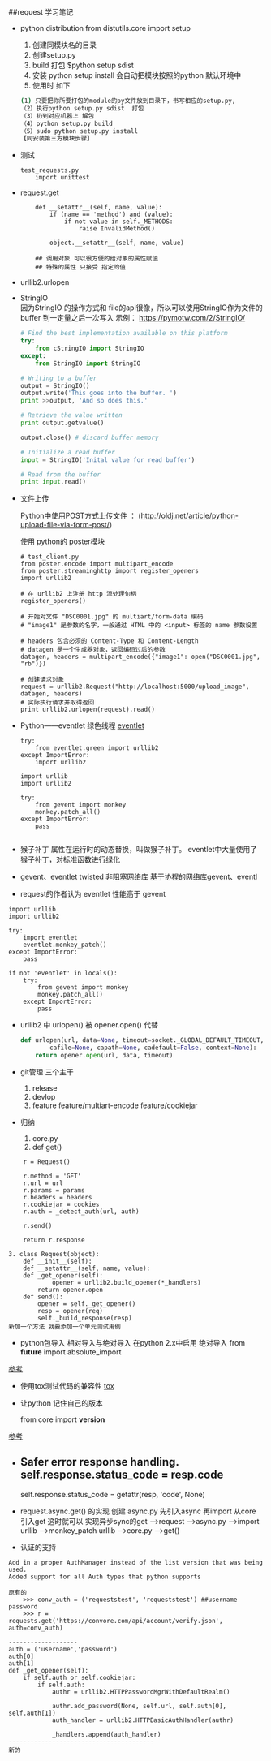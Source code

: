 ##request 学习笔记

+  python distribution
   from distutils.core import setup
   1. 创建同模块名的目录
   2. 创建setup.py 
   3. build 打包
    $python setup sdist
   4. 安装 python setup install
        会自动把模块按照的python 默认环境中
   5.  使用时 如下
    ``` bash
   (1) 只要把你所要打包的module的py文件放到目录下，书写相应的setup.py,
   （2）执行python setup.py sdist  打包
   （3）扔到对应机器上 解包
   （4）python setup.py build  
   （5）sudo python setup.py install
    【同安装第三方模块步骤】
    ```

+ 测试
    ```
    test_requests.py
        import unittest
    ```
+ request.get
    ```
    	def __setattr__(self, name, value):
            if (name == 'method') and (value):
                if not value in self._METHODS:
                    raise InvalidMethod()
            
            object.__setattr__(self, name, value)

        ## 调用对象 可以很方便的给对象的属性赋值
        ## 特殊的属性 只接受 指定的值

+ urllib2.urlopen


+ StringIO  
    因为StringIO 的操作方式和 file的api很像，所以可以使用StringIO作为文件的  buffer 到一定量之后一次写入
    示例： https://pymotw.com/2/StringIO/
    ``` python
    # Find the best implementation available on this platform
    try:
        from cStringIO import StringIO
    except:
        from StringIO import StringIO

    # Writing to a buffer
    output = StringIO()
    output.write('This goes into the buffer. ')
    print >>output, 'And so does this.'

    # Retrieve the value written
    print output.getvalue()

    output.close() # discard buffer memory

    # Initialize a read buffer
    input = StringIO('Inital value for read buffer')

    # Read from the buffer
    print input.read()
    ```

+ 文件上传

    Python中使用POST方式上传文件 ： (http://oldj.net/article/python-upload-file-via-form-post/)

    使用 python的 poster模块
    ```
    # test_client.py
    from poster.encode import multipart_encode
    from poster.streaminghttp import register_openers
    import urllib2
    
    # 在 urllib2 上注册 http 流处理句柄
    register_openers()
    
    # 开始对文件 "DSC0001.jpg" 的 multiart/form-data 编码
    # "image1" 是参数的名字，一般通过 HTML 中的 <input> 标签的 name 参数设置
    
    # headers 包含必须的 Content-Type 和 Content-Length
    # datagen 是一个生成器对象，返回编码过后的参数
    datagen, headers = multipart_encode({"image1": open("DSC0001.jpg", "rb")})
    
    # 创建请求对象
    request = urllib2.Request("http://localhost:5000/upload_image", datagen, headers)
    # 实际执行请求并取得返回
    print urllib2.urlopen(request).read()
    ```

+ Python——eventlet 绿色线程
    [eventlet](http://www.cnblogs.com/Security-Darren/p/4170031.html)

    ```
    try:
        from eventlet.green import urllib2
    except ImportError:
        import urllib2
    ```

    ``` 引入猴子补丁
    import urllib
    import urllib2

    try:
        from gevent import monkey 
        monkey.patch_all()
    except ImportError:
        pass
        
    ```

+ 猴子补丁
    属性在运行时的动态替换，叫做猴子补丁。
    eventlet中大量使用了 猴子补丁，对标准函数进行绿化

+ gevent、eventlet twisted  非阻塞网络库
    基于协程的网络库gevent、eventl

+ request的作者认为 eventlet 性能高于 gevent
```
import urllib
import urllib2

try:
	import eventlet
	eventlet.monkey_patch()
except ImportError:
	pass

if not 'eventlet' in locals():
	try:
		from gevent import monkey 
		monkey.patch_all()
	except ImportError:
		pass
```

+ urllib2 中 urlopen() 被 opener.open() 代替

    ``` urllib2.py
    def urlopen(url, data=None, timeout=socket._GLOBAL_DEFAULT_TIMEOUT,
            cafile=None, capath=None, cadefault=False, context=None):
        return opener.open(url, data, timeout)
    ```


+ git管理
    三个主干
    1. release
    2. devlop
    3. feature
        feature/multiart-encode
        feature/cookiejar

+ 归纳
    1. core.py
    2. def get()
```
    r = Request()
	
	r.method = 'GET'
	r.url = url
	r.params = params
	r.headers = headers
	r.cookiejar = cookies
	r.auth = _detect_auth(url, auth)
	
	r.send()
	
	return r.response
```
    3. class Request(object):
        def __init__(self):
        def __setattr__(self, name, value):
        def _get_opener(self):
                opener = urllib2.build_opener(*_handlers)
			return opener.open
        def send():
            opener = self._get_opener()
            resp = opener(req)
            self._build_response(resp)
    新加一个方法 就要添加一个单元测试用例

+ python包导入  相对导入与绝对导入
    在python 2.x中启用 绝对导入
    from __future__ import absolute_import

[参考](http://zhuhaipeng.me/blog/2014/08/26/pythondao-ru-de-lu-jing-,jue-dui-dao-ru-,xiang-dui-dao-ru/)

+ 使用tox测试代码的兼容性
[tox](https://mozillazg.com/2014/07/python-use-tox-test-code.html)

+ 让python 记住自己的版本

    from core import __version__

[参考](http://blog.theerrorlog.com/making-python-programs-remember-their-versions.html)

+ Safer error response handling. 
    self.response.status_code = resp.code
    -----
    self.response.status_code = getattr(resp, 'code', None)

+ request.async.get() 的实现
    创建 async.py
    先引入async 再import  从core 引入get
    这时就可以 实现异步sync的get
    -->request -->async.py -->import urllib -->monkey_patch urllib -->core.py -->get()

+ 认证的支持

```
Add in a proper AuthManager instead of the list version that was being used.
Added support for all Auth types that python supports

原有的
    >>> conv_auth = ('requeststest', 'requeststest') ##username password
    >>> r = requests.get('https://convore.com/api/account/verify.json', auth=conv_auth)

-------------------
auth = ('username','password')
auth[0]
auth[1]
def _get_opener(self):
    if self.auth or self.cookiejar:
        if self.auth:
            authr = urllib2.HTTPPasswordMgrWithDefaultRealm()

            authr.add_password(None, self.url, self.auth[0], self.auth[1])
            auth_handler = urllib2.HTTPBasicAuthHandler(authr)

            _handlers.append(auth_handler)
----------------------------------------
新的



```